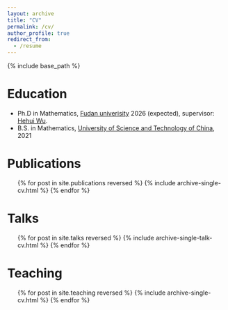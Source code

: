 ```yaml
---
layout: archive
title: "CV"
permalink: /cv/
author_profile: true
redirect_from:
  - /resume
---
```


{% include base_path %}

Education
======
* Ph.D in Mathematics, [Fudan univerisity](https://www.fudan.edu.cn/en/) 2026 (expected), supervisor: [Hehui Wu](https://scms.fudan.edu.cn/info/2672/4987.htm).
* B.S. in Mathematics, [University of Science and Technology of China](https://en.ustc.edu.cn/), 2021
  
Publications
======
  <ul>{% for post in site.publications reversed %}
    {% include archive-single-cv.html %}
  {% endfor %}</ul>
  
Talks
======
  <ul>{% for post in site.talks reversed %}
    {% include archive-single-talk-cv.html  %}
  {% endfor %}</ul>
  
Teaching
======
  <ul>{% for post in site.teaching reversed %}
    {% include archive-single-cv.html %}
  {% endfor %}</ul>
  
